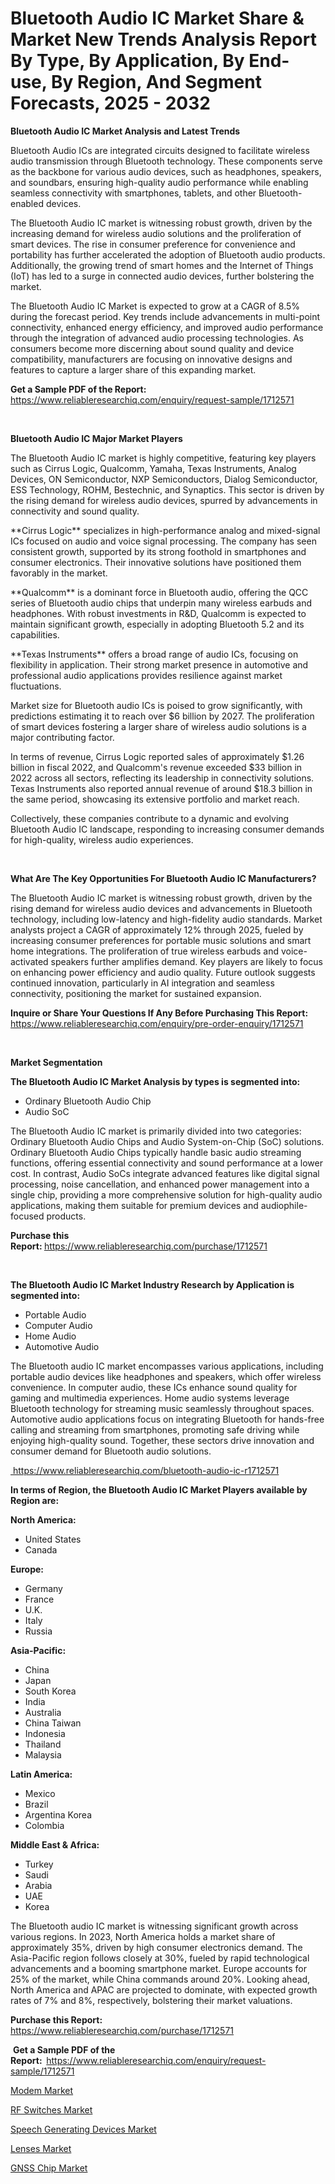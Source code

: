 <p><h1>Bluetooth Audio IC Market Share & Market New Trends Analysis Report By Type, By Application, By End-use, By Region, And Segment Forecasts, 2025 - 2032</h1></p><p><strong>Bluetooth Audio IC Market Analysis and Latest Trends</strong></p>
<p><p>Bluetooth Audio ICs are integrated circuits designed to facilitate wireless audio transmission through Bluetooth technology. These components serve as the backbone for various audio devices, such as headphones, speakers, and soundbars, ensuring high-quality audio performance while enabling seamless connectivity with smartphones, tablets, and other Bluetooth-enabled devices. </p><p>The Bluetooth Audio IC market is witnessing robust growth, driven by the increasing demand for wireless audio solutions and the proliferation of smart devices. The rise in consumer preference for convenience and portability has further accelerated the adoption of Bluetooth audio products. Additionally, the growing trend of smart homes and the Internet of Things (IoT) has led to a surge in connected audio devices, further bolstering the market. </p><p>The Bluetooth Audio IC Market is expected to grow at a CAGR of 8.5% during the forecast period. Key trends include advancements in multi-point connectivity, enhanced energy efficiency, and improved audio performance through the integration of advanced audio processing technologies. As consumers become more discerning about sound quality and device compatibility, manufacturers are focusing on innovative designs and features to capture a larger share of this expanding market.</p></p>
<p><strong>Get a Sample PDF of the Report:&nbsp;</strong> <a href="https://www.reliableresearchiq.com/enquiry/request-sample/1712571?utm_campaign=103&utm_medium=2&utm_source=Github&utm_content=ia&utm_term=12022025&utm_id=bluetooth-audio-ic">https://www.reliableresearchiq.com/enquiry/request-sample/1712571</a></p>
<p>&nbsp;</p>
<p><strong>Bluetooth Audio IC Major Market Players</strong></p>
<p><p>The Bluetooth Audio IC market is highly competitive, featuring key players such as Cirrus Logic, Qualcomm, Yamaha, Texas Instruments, Analog Devices, ON Semiconductor, NXP Semiconductors, Dialog Semiconductor, ESS Technology, ROHM, Bestechnic, and Synaptics. This sector is driven by the rising demand for wireless audio devices, spurred by advancements in connectivity and sound quality.</p><p>**Cirrus Logic** specializes in high-performance analog and mixed-signal ICs focused on audio and voice signal processing. The company has seen consistent growth, supported by its strong foothold in smartphones and consumer electronics. Their innovative solutions have positioned them favorably in the market.</p><p>**Qualcomm** is a dominant force in Bluetooth audio, offering the QCC series of Bluetooth audio chips that underpin many wireless earbuds and headphones. With robust investments in R&D, Qualcomm is expected to maintain significant growth, especially in adopting Bluetooth 5.2 and its capabilities.</p><p>**Texas Instruments** offers a broad range of audio ICs, focusing on flexibility in application. Their strong market presence in automotive and professional audio applications provides resilience against market fluctuations.</p><p>Market size for Bluetooth audio ICs is poised to grow significantly, with predictions estimating it to reach over $6 billion by 2027. The proliferation of smart devices fostering a larger share of wireless audio solutions is a major contributing factor.</p><p>In terms of revenue, Cirrus Logic reported sales of approximately $1.26 billion in fiscal 2022, and Qualcomm's revenue exceeded $33 billion in 2022 across all sectors, reflecting its leadership in connectivity solutions. Texas Instruments also reported annual revenue of around $18.3 billion in the same period, showcasing its extensive portfolio and market reach.</p><p>Collectively, these companies contribute to a dynamic and evolving Bluetooth Audio IC landscape, responding to increasing consumer demands for high-quality, wireless audio experiences.</p></p>
<p>&nbsp;</p>
<p><strong>What Are The Key Opportunities For Bluetooth Audio IC Manufacturers?</strong></p>
<p><p>The Bluetooth Audio IC market is witnessing robust growth, driven by the rising demand for wireless audio devices and advancements in Bluetooth technology, including low-latency and high-fidelity audio standards. Market analysts project a CAGR of approximately 12% through 2025, fueled by increasing consumer preferences for portable music solutions and smart home integrations. The proliferation of true wireless earbuds and voice-activated speakers further amplifies demand. Key players are likely to focus on enhancing power efficiency and audio quality. Future outlook suggests continued innovation, particularly in AI integration and seamless connectivity, positioning the market for sustained expansion.</p></p>
<p><strong>Inquire or Share Your Questions If Any Before Purchasing This Report:</strong> <a href="https://www.reliableresearchiq.com/enquiry/pre-order-enquiry/1712571?utm_campaign=103&utm_medium=2&utm_source=Github&utm_content=ia&utm_term=12022025&utm_id=bluetooth-audio-ic">https://www.reliableresearchiq.com/enquiry/pre-order-enquiry/1712571</a></p>
<p>&nbsp;</p>
<p><strong>Market Segmentation</strong></p>
<p><strong>The Bluetooth Audio IC Market Analysis by types is segmented into:</strong></p>
<p><ul><li>Ordinary Bluetooth Audio Chip</li><li>Audio SoC</li></ul></p>
<p><p>The Bluetooth Audio IC market is primarily divided into two categories: Ordinary Bluetooth Audio Chips and Audio System-on-Chip (SoC) solutions. Ordinary Bluetooth Audio Chips typically handle basic audio streaming functions, offering essential connectivity and sound performance at a lower cost. In contrast, Audio SoCs integrate advanced features like digital signal processing, noise cancellation, and enhanced power management into a single chip, providing a more comprehensive solution for high-quality audio applications, making them suitable for premium devices and audiophile-focused products.</p></p>
<p><strong>Purchase this Report:&nbsp;</strong><a href="https://www.reliableresearchiq.com/purchase/1712571?utm_campaign=103&utm_medium=2&utm_source=Github&utm_content=ia&utm_term=12022025&utm_id=bluetooth-audio-ic">https://www.reliableresearchiq.com/purchase/1712571</a></p>
<p>&nbsp;</p>
<p><strong>The Bluetooth Audio IC Market Industry Research by Application is segmented into:</strong></p>
<p><ul><li>Portable Audio</li><li>Computer Audio</li><li>Home Audio</li><li>Automotive Audio</li></ul></p>
<p><p>The Bluetooth audio IC market encompasses various applications, including portable audio devices like headphones and speakers, which offer wireless convenience. In computer audio, these ICs enhance sound quality for gaming and multimedia experiences. Home audio systems leverage Bluetooth technology for streaming music seamlessly throughout spaces. Automotive audio applications focus on integrating Bluetooth for hands-free calling and streaming from smartphones, promoting safe driving while enjoying high-quality sound. Together, these sectors drive innovation and consumer demand for Bluetooth audio solutions.</p></p>
<p><a href="https://www.reliableresearchiq.com/bluetooth-audio-ic-r1712571?utm_campaign=103&utm_medium=2&utm_source=Github&utm_content=ia&utm_term=12022025&utm_id=bluetooth-audio-ic">&nbsp;https://www.reliableresearchiq.com/bluetooth-audio-ic-r1712571</a></p>
<p><strong>In terms of Region, the Bluetooth Audio IC Market Players available by Region are:</strong></p>
<p>
    <p> <strong> North America: </strong>
        <ul>
            <li>United States</li>
            <li>Canada</li>
        </ul>
        </p> 
    <p> <strong> Europe: </strong>
        <ul>
            <li>Germany</li>
            <li>France</li>
            <li>U.K.</li>
            <li>Italy</li>
            <li>Russia</li>
        </ul>
        </p> 
    <p> <strong> Asia-Pacific: </strong>
        <ul>
            <li>China</li>
            <li>Japan</li>
            <li>South Korea</li>
            <li>India</li>
            <li>Australia</li>
            <li>China Taiwan</li>
            <li>Indonesia</li>
            <li>Thailand</li>
            <li>Malaysia</li>
        </ul>
        </p> 
    <p> <strong> Latin America: </strong>
        <ul>
            <li>Mexico</li>
            <li>Brazil</li>
            <li>Argentina Korea</li>
            <li>Colombia</li>
        </ul>
        </p> 
    <p> <strong> Middle East & Africa: </strong>
        <ul>
            <li>Turkey</li>
            <li>Saudi</li>
            <li>Arabia</li>
            <li>UAE</li>
            <li>Korea</li>
        </ul>
    </p>
    </p>
<p><p>The Bluetooth audio IC market is witnessing significant growth across various regions. In 2023, North America holds a market share of approximately 35%, driven by high consumer electronics demand. The Asia-Pacific region follows closely at 30%, fueled by rapid technological advancements and a booming smartphone market. Europe accounts for 25% of the market, while China commands around 20%. Looking ahead, North America and APAC are projected to dominate, with expected growth rates of 7% and 8%, respectively, bolstering their market valuations.</p></p>
<p><strong>Purchase this Report: </strong><a href="https://www.reliableresearchiq.com/purchase/1712571?utm_campaign=103&utm_medium=2&utm_source=Github&utm_content=ia&utm_term=12022025&utm_id=bluetooth-audio-ic">https://www.reliableresearchiq.com/purchase/1712571</a></p>
<p>&nbsp;<strong>Get a Sample PDF of the Report:&nbsp;&nbsp;</strong><a href="https://www.reliableresearchiq.com/enquiry/request-sample/1712571?utm_campaign=103&utm_medium=2&utm_source=Github&utm_content=ia&utm_term=12022025&utm_id=bluetooth-audio-ic">https://www.reliableresearchiq.com/enquiry/request-sample/1712571</a></p>
<p><strong></strong></p>
<p><p><a href="https://github.com/dushornerfe/Market-Research-Report-List-1/blob/main/modem-market.md?utm_campaign=103&utm_medium=2&utm_source=Github&utm_content=ia&utm_term=12022025&utm_id=bluetooth-audio-ic">Modem Market</a></p><p><a href="https://github.com/theriiawande/Market-Research-Report-List-1/blob/main/rf-switches-market.md?utm_campaign=103&utm_medium=2&utm_source=Github&utm_content=ia&utm_term=12022025&utm_id=bluetooth-audio-ic">RF Switches Market</a></p><p><a href="https://github.com/ypumgtoivo/Market-Research-Report-List-1/blob/main/speech-generating-devices-market.md?utm_campaign=103&utm_medium=2&utm_source=Github&utm_content=ia&utm_term=12022025&utm_id=bluetooth-audio-ic">Speech Generating Devices Market</a></p><p><a href="https://github.com/akermigarib/Market-Research-Report-List-1/blob/main/lenses-market.md?utm_campaign=103&utm_medium=2&utm_source=Github&utm_content=ia&utm_term=12022025&utm_id=bluetooth-audio-ic">Lenses Market</a></p><p><a href="https://github.com/jandedaboy1/Market-Research-Report-List-1/blob/main/gnss-chip-market.md?utm_campaign=103&utm_medium=2&utm_source=Github&utm_content=ia&utm_term=12022025&utm_id=bluetooth-audio-ic">GNSS Chip Market</a></p></p>